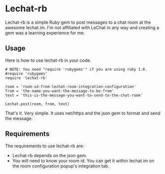 # Lechat-rb

Lechat-rb is a simple Ruby gem to post messages to a chat room at the awesome lechat.im. I'm not affiliated with LeChat in any way and creating a gem was a learning experience for me.

## Usage

Here is how to use lechat-rb in your code.

```
# NOTE: You need "require 'rubygems'" if you are using ruby 1.8.
#require 'rubygems'
require 'lechat-rb'

room = 'room-id-from-lechat-room-integration-configuration'
from = 'the-name-you-want-the-message-to-be-from'
text = 'this-is-the-message-you-want-to-send-to-the-chat-room'

Lechat.post(room, from, text)
```

That's it. Very simple. It uses net/https and the json gem to format and send the message.

## Requirements

The requirements to use lechat-rb are:

- Lechat-rb depends on the json gem.
- You will need to know your room id. You can get it within lechat.im on the room configuration popup's integration tab.

